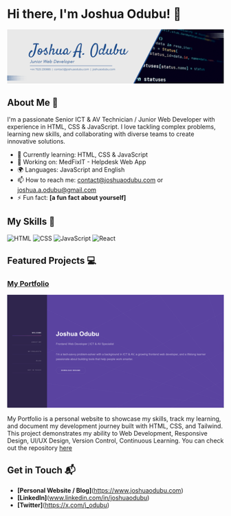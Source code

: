 # Hi there, I'm Joshua Odubu! 👋

![Alt text](https://github.com/joshua-odubu/joshua-odubu/blob/main/assets/GitHub%20Banner.png)

## About Me 🚀

I'm a passionate Senior ICT & AV Technician / Junior Web Developer with experience in HTML, CSS & JavaScript. I love tackling complex problems, learning new skills, and collaborating with diverse teams to create innovative solutions.

- 🌱 Currently learning: HTML, CSS & JavaScript
- 🔭 Working on: MedFixIT - Helpdesk Web App
- 🌍 Languages: JavaScript and English
- 📫 How to reach me: contact@joshuaodubu.com or joshua.a.odubu@gmail.com
- ⚡ Fun fact: **[a fun fact about yourself]**

## My Skills 🧠

![HTML](https://img.shields.io/badge/-HTML-E34F26?style=flat-square&logo=html5&logoColor=white)
![CSS](https://img.shields.io/badge/-CSS-1572B6?style=flat-square&logo=css3&logoColor=white)
![JavaScript](https://img.shields.io/badge/-JavaScript-F7DF1E?style=flat-square&logo=javascript&logoColor=black)
![React](https://img.shields.io/badge/-React-61DAFB?style=flat-square&logo=react&logoColor=black)


<!-- *Replace the above skill badges with your own skills and expertise. To create more badges, use [checkout this repo](https://github.com/alexandresanlim/Badges4-README.md-Profile).* -->

## Featured Projects 💻

### [My Portfolio]([project_1_link](https://www.joshuaodubu.com))

![Project 1 Screenshot](https://github.com/joshua-odubu/joshua-odubu/blob/main/assets/My%20Portfolio.png)

My Portfolio is a personal website to showcase my skills, track my learning, and document my development journey built with HTML, CSS, and Tailwind. This project demonstrates my ability to Web Development, Responsive Design, UI/UX Design, Version Control, Continuous Learning. You can check out the repository [here](https://github.com/joshua-odubu/Portfolio.git)

<!-- ### [Project 2 Title](project_2_link)

![Project 2 Screenshot](project_2_screenshot_url)

**[Project 2 Title]** is a **[brief project description]** built with **[technologies used]**. This project showcases my skills in **[skills demonstrated by the project]**. You can check out the repository [here](project_2_repository_link). -->

## Get in Touch 📬

- **[Personal Website / Blog]**(https://www.joshuaodubu.com)
- **[LinkedIn]**(www.linkedin.com/in/joshuaodubu)
- **[Twitter]**(https://x.com/j_odubu)


